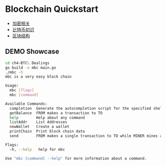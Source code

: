 # Blockchain Quickstart

* [加密相关](./ch1-Cryptography%20Related/README.md)
* [比特币初识](./ch2-Bitcoin%20for%20Beginners/README.md)
* [区块结构](./ch3-Block%20Structure/README.md)

## DEMO Showcase

```bash
cd ch4-BTC\ Dealings
go build -o mbc main.go
./mbc -h
mbc is a very easy block chain

Usage:
  mbc [flags]
  mbc [command]

Available Commands:
  completion  Generate the autocompletion script for the specified shell
  getBalance  FROM makes a transaction to TO
  help        Help about any command
  listAddr    List Addresses
  newWallet   Create a wallet
  printChain  Print block chain data
  send        FROM makes a single transaction to TO while MINER mines and writes to DATA

Flags:
  -h, --help   help for mbc

Use "mbc [command] --help" for more information about a command.
```
